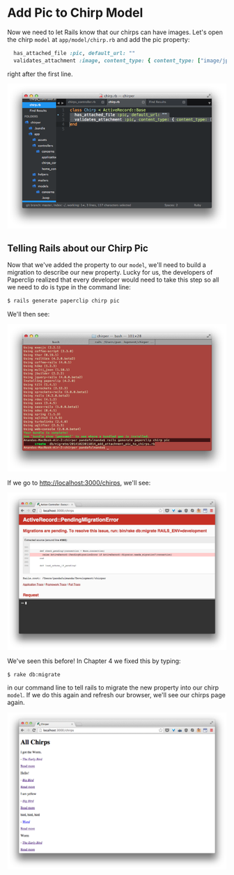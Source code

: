 # Add Pic to Chirp Model

Now we need to let Rails know that our chirps can have images. Let's open the chirp `model` at `app/model/chirp.rb` and add the pic property:

```rb
  has_attached_file :pic, default_url: ""
  validates_attachment :image, content_type: { content_type: ["image/jpg", "image/jpeg", "image/png", "image/gif"] }
```

right after the first line.

![](../images/sublime_model_pic_add.png)

## Telling Rails about our Chirp Pic

Now that we've added the property to our `model`, we'll need to build a migration to describe our new property. Lucky for us, the developers of Paperclip realized that every developer would need to take this step so all we need to do is type in the command line:

```bash
$ rails generate paperclip chirp pic
```

We'll then see:

![](../images/terminal_pics_migrate.png)

If we go to [http://localhost:3000/chirps](http://localhost:3000/chirps), we'll see:

![](../images/chrome_error_rake_db_chirps.png)

We've seen this before! In Chapter 4 we fixed this by typing:

```bash
$ rake db:migrate
```

in our command line to tell rails to migrate the new property into our chirp `model`. If we do this again and refresh our browser, we'll see our chirps page again.

![](../images/chrome_all_chirps_again.png)
